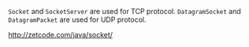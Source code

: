 `Socket` and `SocketServer` are used for TCP protocol.
`DatagramSocket` and `DatagramPacket` are used for UDP protocol.

http://zetcode.com/java/socket/
